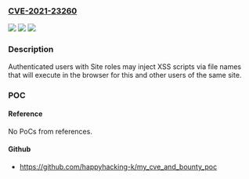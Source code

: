### [CVE-2021-23260](https://cve.mitre.org/cgi-bin/cvename.cgi?name=CVE-2021-23260)
![](https://img.shields.io/static/v1?label=Product&message=Crafter%20CMS&color=blue)
![](https://img.shields.io/static/v1?label=Version&message=3.1%3C%203.1.12%20&color=brighgreen)
![](https://img.shields.io/static/v1?label=Vulnerability&message=CWE-79%20Cross-site%20Scripting%20(XSS)&color=brighgreen)

### Description

Authenticated users with Site roles may inject XSS scripts via file names that will execute in the browser for this and other users of the same site.

### POC

#### Reference
No PoCs from references.

#### Github
- https://github.com/happyhacking-k/my_cve_and_bounty_poc

